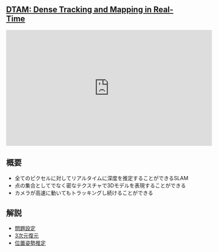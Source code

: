 ## [DTAM: Dense Tracking and Mapping in Real-Time](http://ugweb.cs.ualberta.ca/~vis/courses/CompVis/readings/3DReconstruction/dtam.pdf)

<iframe width="560" height="315" src="https://www.youtube.com/embed/Df9WhgibCQA?rel=0" frameborder="0" allow="autoplay; encrypted-media" allowfullscreen></iframe>

## 概要
* 全てのピクセルに対してリアルタイムに深度を推定することができるSLAM
* 点の集合としてでなく密なテクスチャで3Dモデルを表現することができる
* カメラが高速に動いてもトラッキングし続けることができる


## 解説

* [問題設定](problem-setting.md)
* [3次元復元](3d-reconstruction.md)
* [位置姿勢推定](pose-estimation.md)
